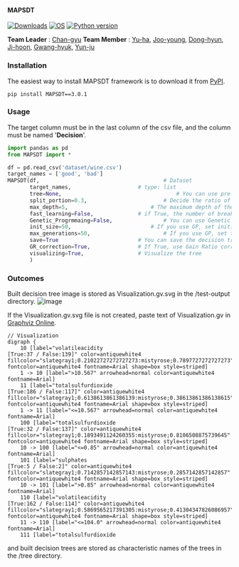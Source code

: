 #### MAPSDT

[![Downloads](https://pepy.tech/badge/MAPSDT)](https://pepy.tech/project/MAPSDT)
[![OS](https://img.shields.io/badge/OS-windows-red)](https://windows.com)
[![Python version](https://img.shields.io/badge/python-3.7.0-brightgreen.svg)](https://www.python.org) 
 
**Team Leader** : [Chan-gyu](https://github.com/wjk1011)  **Team Member** : [Yu-ha](https://github.com/jiyuha), [Joo-young](https://github.com/Limjooyoung), [Dong-hyun](https://github.com/donghyun305), [Ji-hoon](https://github.com/wlgns959), [Gwang-hyuk](https://github.com/panghyuk), [Yun-ju](https://github.com/YUNJU11)


### **Installation**


The easiest way to install MAPSDT framework is to download it from [PyPI](https://pypi.org/project/MAPSDT).
```
pip install MAPSDT==3.0.1
```

### Usage


The target column must be in the last column of the csv file, and the column must be named '**Decision**'.
```python
import pandas as pd
from MAPSDT import *

df = pd.read_csv('dataset/wine.csv')
target_names = ['good', 'bad']
MAPSDT(df,                          		     # Dataset
       target_names,				     # type: list
       tree=None,                   	             # You can use pre-trained trees.
       split_portion=0.3,           		     # Decide the ratio of datasets.
       max_depth=5, 		    		     # The maximum depth of the tree.
       fast_learning=False,			     # if True, the number of breakpoints for each attribute is 7.
       Genetic_Progrmmaing=False,    		     # You can use Genetic Programming for Feature Extraction.
       init_size=50,		     		     # If you use GP, set initial pool size.
       max_generations=50,          		     # If you use GP, set the maximum generations.
       save=True		    		     # You can save the decision tree.
       GR_correction=True,			     # If True, use Gain Ratio corrected by Leroux et al.(2018)
       visualizing=True,		 	     # Visualize the tree
       )
```

### **Outcomes**


Built decision tree image is stored as Visualization.gv.svg in the /test-output directory.
![image](https://user-images.githubusercontent.com/70674000/141953129-3ed83e44-561f-4508-8c58-b97f9600eb45.png)

If the Visualization.gv.svg file is not created, paste text of Visualization.gv in [Graphviz Online](https://dreampuf.github.io/GraphvizOnline/).
```
// Visualization
digraph {
	10 [label="volatileacidity
[True:37 / False:139]" color=antiquewhite4 fillcolor="slategray1;0.21022727272727273:mistyrose;0.7897727272727273" fontcolor=antiquewhite4 fontname=Arial shape=box style=striped]
	1 -> 10 [label=">10.567" arrowhead=normal color=antiquewhite4 fontname=Arial]
	11 [label="totalsulfurdioxide
[True:186 / False:117]" color=antiquewhite4 fillcolor="slategray1;0.6138613861386139:mistyrose;0.38613861386138615" fontcolor=antiquewhite4 fontname=Arial shape=box style=striped]
	1 -> 11 [label="<=10.567" arrowhead=normal color=antiquewhite4 fontname=Arial]
	100 [label="totalsulfurdioxide
[True:32 / False:137]" color=antiquewhite4 fillcolor="slategray1;0.1893491124260355:mistyrose;0.8106508875739645" fontcolor=antiquewhite4 fontname=Arial shape=box style=striped]
	10 -> 100 [label="<=0.85" arrowhead=normal color=antiquewhite4 fontname=Arial]
	101 [label="sulphates
[True:5 / False:2]" color=antiquewhite4 fillcolor="slategray1;0.7142857142857143:mistyrose;0.2857142857142857" fontcolor=antiquewhite4 fontname=Arial shape=box style=striped]
	10 -> 101 [label=">0.85" arrowhead=normal color=antiquewhite4 fontname=Arial]
	110 [label="volatileacidity
[True:162 / False:114]" color=antiquewhite4 fillcolor="slategray1;0.5869565217391305:mistyrose;0.41304347826086957" fontcolor=antiquewhite4 fontname=Arial shape=box style=striped]
	11 -> 110 [label="<=104.0" arrowhead=normal color=antiquewhite4 fontname=Arial]
	111 [label="totalsulfurdioxide
```

and built decision trees are stored as characteristic names of the trees in the /tree directory.





